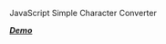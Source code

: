 JavaScript Simple Character Converter 

***[Demo](https://raw.githack.com/toan06/EZ/main/Text-convert-JavaScript/textConvert.htmltextConvert.html)***
